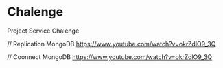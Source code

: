 # Chalenge

Project Service Chalenge


// Replication MongoDB
https://www.youtube.com/watch?v=okrZdlO9_3Q

// Coonnect MongoDB
https://www.youtube.com/watch?v=okrZdlO9_3Q
